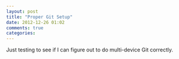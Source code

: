 ```yaml
---
layout: post
title: "Proper Git Setup"
date: 2012-12-26 01:02
comments: true
categories: 
---
```

Just testing to see if I can figure out to do multi-device Git correctly.
